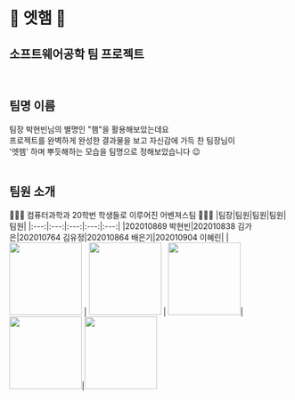 # 💙 엣햄 💙
## 소프트웨어공학 팀 프로젝트
<br/>

## 팀명 이름
팀장 박현빈님의 별명인 "햄"을 활용해보았는데요 <br/>
프로젝트를 완벽하게 완성한 결과물을 보고 자신감에 가득 찬 팀장님이 <br/>
'엣헴' 하며 뿌듯해하는 모습을 팀명으로 정해보았습니다 😉 <br/><br/>

## 팀원 소개
👨🏻‍💻 컴퓨터과학과 20학번 학생들로 이루어진 어벤져스팀 👩🏻‍💻
|팀장|팀원|팀원|팀원|팀원|
|:---:|:---:|:---:|:---:|:---:|
|202010869 박현빈|202010838 김가은|202010764 김유정|202010864 배은기|202010904 이혜린|
|<img src="https://user-images.githubusercontent.com/77167694/159713576-4b63f23e-4b52-49ed-9159-b7e8ef6e93c2.png" width="130" height="130"/> | <img src="https://user-images.githubusercontent.com/77167694/159713167-a44bdd03-eb3b-4d47-8fb6-d8bbb45d9351.jpeg" width="130" height="130"/> | <img src="https://user-images.githubusercontent.com/77167694/159710275-a7cf55fa-e422-4e04-ae3a-d244cbb5de1a.jpeg" width="130" height="130"/>|<img src="https://user-images.githubusercontent.com/77167694/159713041-19536d88-3f23-4c54-8f6a-5f3d6be36f91.png" width="130" height="130"/>|<img src="https://user-images.githubusercontent.com/77167694/159711727-2b6da1b2-444f-449e-935c-7bf638b71c09.JPG" width="130" height="130"/>
 
